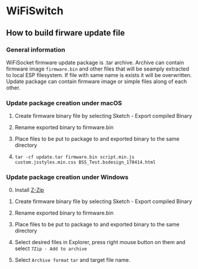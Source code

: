 # WiFiSwitch

## How to build firware update file

### General information

WiFiSocket firmware update package is .tar archive. Archive can contain firmware image `firmware.bin` and other files that will be seamply extracted to local ESP filesystem.
If file with same name is exists it will be overwritten. Update package can contain firmware image or simple files along of each other.

### Update package creation under macOS

1. Create firmware binary file by selecting Sketch - Export compiled Binary

2. Rename exported binary to firmware.bin

3. Place files to be put to package to and exported binary to the same directory

4. `tar -cf update.tar firmware.bin script.min.js custom.jsstyles.min.css BSS_Test.bsdesign_170414.html`

### Update package creation under Windows

0. Install [Z-Zip](https://7-zip.org)

1. Create firmware binary file by selecting Sketch - Export compiled Binary

2. Rename exported binary to firmware.bin

3. Place files to be put to package to and exported binary to the same directory

4. Select desired files in Explorer, press right mouse button on them and select `7Zip - Add to archive`

5. Select `Archive format` `tar` and target file name.